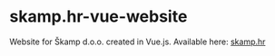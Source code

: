 # skamp.hr-vue-website
Website for Škamp d.o.o. created in Vue.js. Available here: [skamp.hr](https://skamp.hr/)
